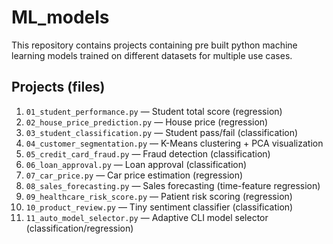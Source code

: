 # ML_models
This repository contains projects containing pre built python machine learning models trained on different datasets for multiple use cases.

## Projects (files)
1. `01_student_performance.py` — Student total score (regression)  
2. `02_house_price_prediction.py` — House price (regression)  
3. `03_student_classification.py` — Student pass/fail (classification)  
4. `04_customer_segmentation.py` — K-Means clustering + PCA visualization  
5. `05_credit_card_fraud.py` — Fraud detection (classification)  
6. `06_loan_approval.py` — Loan approval (classification)  
7. `07_car_price.py` — Car price estimation (regression)  
8. `08_sales_forecasting.py` — Sales forecasting (time-feature regression)  
9. `09_healthcare_risk_score.py` — Patient risk scoring (regression)  
10. `10_product_review.py` — Tiny sentiment classifier (classification)  
11. `11_auto_model_selector.py` — Adaptive CLI model selector (classification/regression) 
